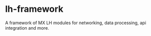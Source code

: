 lh-framework
============

A framework of MX LH modules for networking, data processing, api integration and more.
